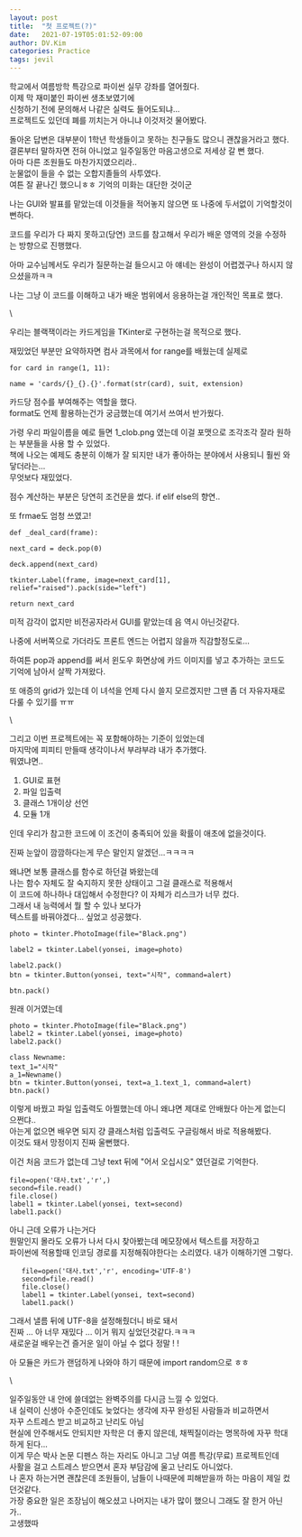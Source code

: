 ```yaml
---
layout: post
title:  "첫 프로젝트(?)"
date:   2021-07-19T05:01:52-09:00
author: DV.Kim
categories: Practice
tags: jevil
---
```

학교에서 여름방학 특강으로 파이썬 실무 강좌를 열어줬다.  
이제 막 재미붙인 파이썬 생초보였기에  
신청하기 전에 문의해서 나같은 실력도 들어도되냐...  
프로젝트도 있던데 폐를 끼치는거 아니냐 이것저것 물어봤다.  

돌아온 답변은 대부분이 1학년 학생들이고 못하는 친구들도 많으니 괜찮을거라고 했다.  
결론부터 말하자면 전혀 아니었고 일주일동안 마음고생으로 저세상 갈 뻔 했다.  
아마 다른 조원들도 마찬가지였으리라..  
눈물없이 들을 수 없는 오합지졸들의 사투였다.  
여튼 잘 끝나긴 했으니ㅎㅎ 기억의 미화는 대단한 것이군  

나는 GUI와 발표를 맡았는데 이것들을 적어놓지 않으면 또 나중에 두서없이 기억할것이 뻔하다.  

코드를 우리가 다 짜지 못하고(당연) 코드를 참고해서 우리가 배운 영역의 것을 수정하는 방향으로 진행했다.  

아마 교수님께서도 우리가 질문하는걸 들으시고 아 얘네는 완성이 어렵겠구나 하시지 않으셨을까ㅋㅋ  

나는 그냥 이 코드를 이해하고 내가 배운 범위에서 응용하는걸 개인적인 목표로 했다.  

\

우리는 블랙잭이라는 카드게임을 TKinter로 구현하는걸 목적으로 했다.  

재밌었던 부분만 요약하자면 컴사 과목에서 for range를 배웠는데 실제로  

    for card in range(1, 11):

    name = 'cards/{}_{}.{}'.format(str(card), suit, extension)

  
            
카드당 점수를 부여해주는 역할을 했다.  
format도 언제 활용하는건가 궁금했는데 여기서 쓰여서 반가웠다.  

가령 우리 파일이름을 예로 들면 1_clob.png 였는데 이걸 포맷으로 조각조각 잘라 원하는 부분들을 사용 할 수 있었다.  
책에 나오는 예제도 충분히 이해가 잘 되지만 내가 좋아하는 분야에서 사용되니 훨씬 와닿더라는...  
무엇보다 재밌었다.  

점수 계산하는 부분은 당연히 조건문을 썼다. if elif else의 향연..  

또 frmae도 엄청 쓰였고!  

    def _deal_card(frame):

    next_card = deck.pop(0) 

    deck.append(next_card)
   
    tkinter.Label(frame, image=next_card[1], relief="raised").pack(side="left")    

    return next_card
    
미적 감각이 없지만 비전공자라서 GUI를 맡았는데 음 역시 아닌것같다.  

나중에 서버쪽으로 가더라도 프론트 엔드는 어렵지 않을까 직감할정도로...  

하여튼 pop과 append를 써서 윈도우 화면상에 카드 이미지를 넣고 추가하는 코드도  
기억에 남아서 살짝 가져왔다.  

또 애증의 grid가 있는데 이 녀석을 언제 다시 쓸지 모르겠지만 그땐 좀 더 자유자재로 다룰 수 있기를 ㅠㅠ  

\

그리고 이번 프로젝트에는 꼭 포함해야하는 기준이 있었는데  
마지막에 피피티 만들때 생각이나서 부랴부랴 내가 추가했다.  
뭐였냐면..  
1. GUI로 표현
2. 파일 입출력
3. 클래스 1개이상 선언
4. 모듈 1개

인데 우리가 참고한 코드에 이 조건이 충족되어 있을 확률이 애초에 없을것이다.  

진짜 눈앞이 깜깜하다는게 무슨 말인지 알겠던...ㅋㅋㅋㅋ  

왜냐면 보통 클래스를 함수로 하던걸 봐왔는데  
나는 함수 자체도 잘 숙지하지 못한 상태이고 그걸 클래스로 적용해서  
이 코드에 하나하나 대입해서 수정한다? 이 자체가 리스크가 너무 컸다.  
그래서 내 능력에서 뭘 할 수 있나 보다가  
텍스트를 바꿔야겠다... 싶었고 성공했다.  

	photo = tkinter.PhotoImage(file="Black.png")

	label2 = tkinter.Label(yonsei, image=photo)

	label2.pack()
	btn = tkinter.Button(yonsei, text="시작", command=alert)

	btn.pack()
    
원래 이거였는데  
	
    photo = tkinter.PhotoImage(file="Black.png")
	label2 = tkinter.Label(yonsei, image=photo)
	label2.pack()

	class Newname:
    text_1="시작"
	a_1=Newname()
	btn = tkinter.Button(yonsei, text=a_1.text_1, command=alert)
	btn.pack()
    
이렇게 바꿨고 파일 입출력도 아찔했는데 아니 왜냐면 제대로 안배웠다 아는게 없는디 으쩐댜..  
아는게 없으면 배우면 되지 걍 클래스처럼 입출력도 구글링해서 바로 적용해봤다.  
이것도 돼서 망정이지 진짜 울뻔했다.  

이건 처음 코드가 없는데 그냥 text 뒤에 "어서 오십시오" 였던걸로 기억한다.  

    file=open('대사.txt','r',)
    second=file.read()
    file.close()
    label1 = tkinter.Label(yonsei, text=second)
    label1.pack()
    
아니 근데 오류가 나는거다  
뭔말인지 몰라도 오류가 나서 다시 찾아봤는데 메모장에서 텍스트를 저장하고  
파이썬에 적용할때 인코딩 경로를 지정해줘야한다는 소리였다. 내가 이해하기엔 그렇다.  
   
       file=open('대사.txt','r', encoding='UTF-8')
       second=file.read()
       file.close()
       label1 = tkinter.Label(yonsei, text=second)
       label1.pack()

그래서 낼름 뒤에 UTF-8을 설정해줬더니 바로 돼서  
진짜 ... 아 너무 재밌다 ... 이거 뭐지 싶었던것같다.ㅋㅋㅋ  
새로운걸 배우는건 즐거운 일이 아닐 수 없다 정말 ! !  

아 모듈은 카드가 랜덤하게 나와야 하기 때문에 import random으로 ㅎㅎ  

\

일주일동안 내 안에 쓸데없는 완벽주의를 다시금 느낄 수 있었다.  
내 실력이 신생아 수준인데도 늦었다는 생각에 자꾸 완성된 사람들과 비교하면서  
자꾸 스트레스 받고 비교하고 난리도 아님  
현실에 안주해서도 안되지만 자학은 더 좋지 않은데, 채찍질이라는 명목하에 자꾸 학대하게 된다...  
이게 무슨 박사 논문 디펜스 하는 자리도 아니고 그냥 여름 특강(무료) 프로젝트인데  
사활을 걸고 스트레스 받으면서 혼자 부담감에 울고 난리도 아니었다.  
나 혼자 하는거면 괜찮은데 조원들이, 남들이 나때문에 피해받을까 하는 마음이 제일 컸던것같다.  
가장 중요한 일은 조장님이 해오셨고 나머지는 내가 많이 했으니 그래도 잘 한거 아닌가..  
고생했따  


